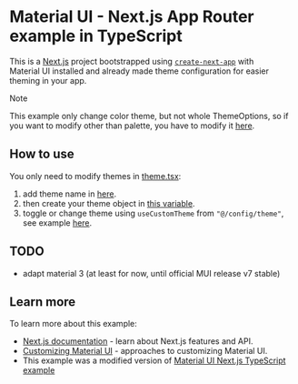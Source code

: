 # Material UI - Next.js App Router example in TypeScript

This is a [Next.js](https://nextjs.org/) project bootstrapped using [`create-next-app`](https://github.com/vercel/next.js/tree/HEAD/packages/create-next-app) with Material UI installed and already made theme configuration for easier theming in your app.

> [!NOTE]  
> This example only change color theme, but not whole ThemeOptions, so if you want to modify other than palette, you have to modify it [here](./src/config/theme.tsx#L84).

## How to use

You only need to modify themes in [theme.tsx](./src/config/theme.tsx):

1. add theme name in [here](./src/config/theme.tsx#L25).
2. then create your theme object in [this variable](./src/config/theme.tsx#L43).
3. toggle or change theme using `useCustomTheme` from `"@/config/theme"`, see example [here](./src/app/toggle-mode.tsx).

## TODO

- adapt material 3 (at least for now, until official MUI release v7 stable)

## Learn more

To learn more about this example:

- [Next.js documentation](https://nextjs.org/docs) - learn about Next.js features and API.
- [Customizing Material UI](https://mui.com/material-ui/customization/how-to-customize/) - approaches to customizing Material UI.
- This example was a modified version of [Material UI Next.js TypeScript example](https://github.com/mui/material-ui/tree/master/examples/material-ui-nextjs-ts)
